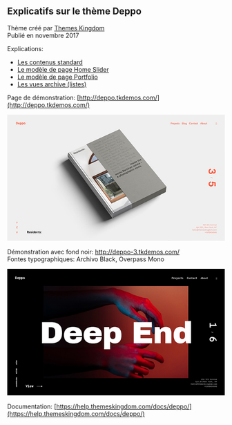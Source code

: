 ## Explicatifs sur le thème Deppo

Thème créé par [Themes Kingdom](https://themeskingdom.com/)  
Publié en novembre 2017

Explications: 

- [Les contenus standard](contenus)
- [Le modèle de page Home Slider](modele-home-slider)
- [Le modèle de page Portfolio](modele-portfolio)
- [Les vues archive (listes)](vues-archive)

Page de démonstration: [http://deppo.tkdemos.com/](http://deppo.tkdemos.com/)

![Demo 1](img/deppo-demo1.jpg)

Démonstration avec fond noir: http://deppo-3.tkdemos.com/  
Fontes typographiques: Archivo Black, Overpass Mono

![Demo 2](img/deppo-demo2.jpg)

Documentation: [https://help.themeskingdom.com/docs/deppo/](https://help.themeskingdom.com/docs/deppo/)